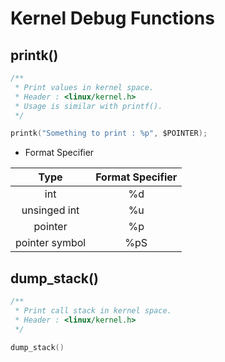 Kernel Debug Functions
======================

printk()
--------

```c
/**
 * Print values in kernel space.
 * Header : <linux/kernel.h>
 * Usage is similar with printf().
 */

printk("Something to print : %p", $POINTER);
```
- Format Specifier

| Type | Format Specifier |
| :--: | :--------------: |
| int | %d |
| unsinged int | %u |
| pointer | %p |
| pointer symbol | %pS |

dump_stack()
------------

```c
/**
 * Print call stack in kernel space.
 * Header : <linux/kernel.h>
 */

dump_stack()
```